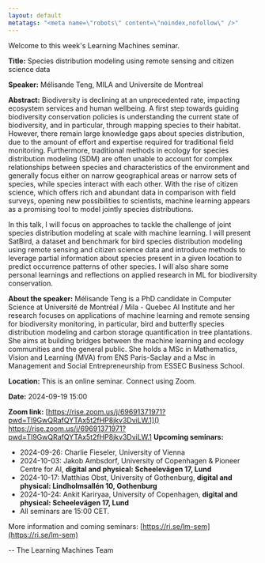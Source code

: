 ```yaml
---
layout: default
metatags: "<meta name=\"robots\" content=\"noindex,nofollow\" />"
---
```

Welcome to this week's Learning Machines seminar.

**Title:** Species distribution modeling using remote sensing and citizen science data

**Speaker:** Mélisande Teng, MILA and Universite de Montreal

**Abstract:** Biodiversity is declining at an unprecedented rate, impacting ecosystem services and human wellbeing. A first step towards guiding biodiversity conservation policies is understanding the current state of biodiversity, and in particular, through mapping species to their habitat. However, there remain large knowledge gaps about species distribution, due to the amount of effort and expertise required for traditional field monitoring. Furthermore, traditional methods in ecology for species distribution modeling (SDM) are often unable to account for complex relationships between species and characteristics of the environment and generally focus either on narrow geographical areas or narrow sets of species, while species interact with each other. With the rise of citizen science, which offers rich and abundant data in comparison with field surveys, opening new possibilities to scientists, machine learning appears as a promising tool to model jointly species distributions. 

In this talk, I will focus on approaches to tackle the challenge of joint species distribution modeling at scale with machine learning. I will present SatBird, a dataset and benchmark for bird species distribution modeling using remote sensing and citizen science data and introduce methods to leverage partial information about species present in a given location to predict occurrence patterns of other species.  I will also share some personal learnings and reflections on applied research in ML for biodiversity conservation.

**About the speaker:** Mélisande Teng is a PhD candidate in Computer Science at Université de Montréal / Mila - Quebec AI Institute and her research focuses on applications of machine learning and remote sensing for biodiversity monitoring, in particular, bird and butterfly species distribution modeling and carbon storage quantification in tree plantations. She aims at building bridges between the machine learning and ecology communities and the general public. She holds a MSc in Mathematics, Vision and Learning (MVA) from ENS Paris-Saclay and a Msc in Management and Social Entrepreneurship from ESSEC Business School.

**Location:** This is an online seminar. Connect using Zoom.

**Date:** 2024-09-19 15:00

**Zoom link:** [https://rise.zoom.us/j/69691371971?pwd=Tl9GwQRafQYTAx5t2fHP8jkv3DviLW.1]()
https://rise.zoom.us/j/69691371971?pwd=Tl9GwQRafQYTAx5t2fHP8jkv3DviLW.1
**Upcoming seminars:**

* 2024-09-26: Charlie Fieseler, University of Vienna
* 2024-10-03: Jakob Ambsdorf, University of Copenhagen & Pioneer Centre for AI, **digital and physical: Scheelevägen 17, Lund**
* 2024-10-17: Matthias Obst, University of Gothenburg, **digital and physical: Lindholmsallén 10, Gothenburg**
* 2024-10-24: Ankit Kariryaa, University of Copenhagen, **digital and physical: Scheelevägen 17, Lund**
* All seminars are 15:00 CET.

More information and coming seminars: [https://ri.se/lm-sem](https://ri.se/lm-sem)

-- The Learning Machines Team

